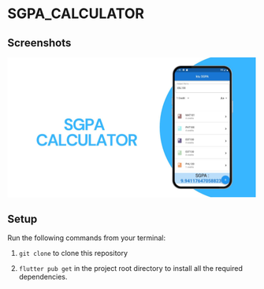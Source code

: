 # SGPA_CALCULATOR
## Screenshots

![bmi (820 x 360 px)](https://raw.githubusercontent.com/nibinpsreenivas/SGPA_CALCULATOR/main/IMAGE/SGPA%20CALCULATOR.jpg)

## Setup

Run the following commands from your terminal:

1) `git clone` to clone this repository 

2) `flutter pub get` in the project root directory to install all the required dependencies.
 
 
 
  
